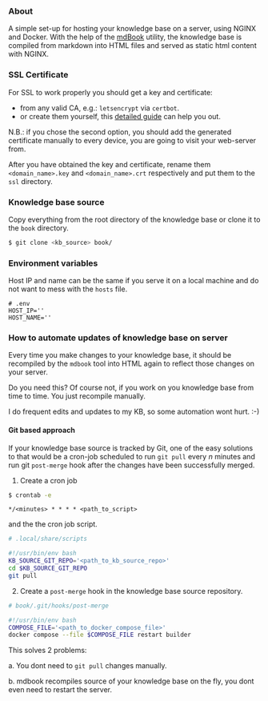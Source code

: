 ### About

A simple set-up for hosting your knowledge base on a server, using NGINX and
Docker. With the help of the [mdBook][1] utility, the knowledge base is compiled
from markdown into HTML files and served as static html content with NGINX.

### SSL Certificate

For SSL to work properly you should get a key and certificate:
* from any valid CA, e.g.: `letsencrypt` via `certbot`.
* or create them yourself, this [detailed guide][2] can help you out.

 N.B.: if you chose the second option, you should add the generated certificate
 manually to every device, you are going to visit your web-server from.

After you have obtained the key and certificate, rename them `<domain_name>.key`
and `<domain_name>.crt` respectively and put them to the `ssl` directory.

### Knowledge base source

Copy everything from the root directory of the knowledge base or clone it to the
`book` directory.

```bash
$ git clone <kb_source> book/
```

### Environment variables
Host IP and name can be the same if you serve it on a local machine and do not
want to mess with the `hosts` file.

```env
# .env
HOST_IP=''
HOST_NAME=''
```

### How to automate updates of knowledge base on server

Every time you make changes to your knowledge base, it should be recompiled by
the `mdbook` tool into HTML again to reflect those changes on your server.

Do you need this? Of course not, if you work on you knowledge base from time to
time. You just recompile manually.

I do frequent edits and updates to my KB, so some automation wont hurt. :-)


#### Git based approach

If your knowledge base source is tracked by Git, one of the easy solutions to
that would be a cron-job scheduled to run `git pull` every *n* minutes and run
git `post-merge` hook after the changes have been successfully merged.

1. Create a cron job

```bash
$ crontab -e
```

```crontab
*/<minutes> * * * * <path_to_script>
```

and the the cron job script.

```bash
# .local/share/scripts

#!/usr/bin/env bash
KB_SOURCE_GIT_REPO='<path_to_kb_source_repo>'
cd $KB_SOURCE_GIT_REPO
git pull
```

2. Create a `post-merge` hook in the knowledge base source repository.

```bash
# book/.git/hooks/post-merge

#!/usr/bin/env bash
COMPOSE_FILE='<path_to_docker_compose_file>'
docker compose --file $COMPOSE_FILE restart builder
```

This solves 2 problems:

a. You dont need to `git pull` changes manually.

b. mdbook recompiles source of your knowledge base on the fly, you dont even
need to restart the server.

[1]: https://github.com/rust-lang/mdBook
[2]: https://github.com/ChristianLempa/cheat-sheets/blob/main/misc/ssl-certs.md
